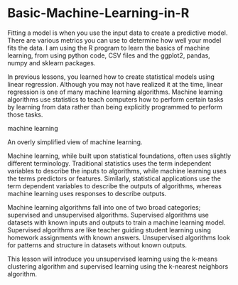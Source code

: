 # Basic-Machine-Learning-in-R
Fitting a model is when you use the input data to create a predictive model. There are various metrics you can use to determine how well your model fits the data. I am using the R program to learn the basics of machine learning, from using python code, CSV files and the ggplot2, pandas, numpy and sklearn packages.

In previous lessons, you learned how to create statistical models using linear regression. Although you may not have realized it at the time, linear regression is one of many machine learning algorithms. Machine learning algorithms use statistics to teach computers how to perform certain tasks by learning from data rather than being explicitly programmed to perform those tasks.

machine learning

An overly simplified view of machine learning.

Machine learning, while built upon statistical foundations, often uses slightly different terminology. Traditional statistics uses the term independent variables to describe the inputs to algorithms, while machine learning uses the terms predictors or features. Similarly, statistical applications use the term dependent variables to describe the outputs of algorithms, whereas machine learning uses responses to describe outputs.

Machine learning algorithms fall into one of two broad categories; supervised and unsupervised algorithms. Supervised algorithms use datasets with known inputs and outputs to train a machine learning model. Supervised algorithms are like teacher guiding student learning using homework assignments with known answers. Unsupervised algorithms look for patterns and structure in datasets without known outputs.

This lesson will introduce you unsupervised learning using the k-means clustering algorithm and supervised learning using the k-nearest neighbors algorithm.

